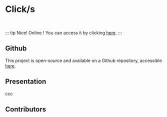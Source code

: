 <script setup>
import { VPTeamMembers } from 'vitepress/theme'

const additionalsMembers = []

const members = [
	...additionalsMembers,
  {
		avatar: "https://github.com/AlxisHenry.png",
		name: "Alexis Henry",
		title: "Contributor",
		links: [
			{ icon: "github", link: "https://github.com/Alxishenry" },
			{
				icon: "linkedin",
				link: "https://www.linkedin.com/in/alexishenry03",
			},
  	],
  },
];

</script>

# Click/s <Badge type="warning" text="v0.1.0" />

<br>

::: tip Nice!
Online ! You can access it by clicking [here](https://alxishenry.github.io/cpstest/).
:::

## Github

This project is open-source and available on a Github repository, accessible [here](https://github.com/AlxisHenry/cpstest). 

## Presentation

ccc

## Contributors

<VPTeamMembers size="medium" :members="members" />
